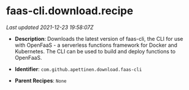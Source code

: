 # faas-cli.download.recipe

_Last updated 2021-12-23 19:58:07Z_

- **Description**: Downloads the latest version of faas-cli, the CLI for use with OpenFaaS - a serverless functions framework for Docker and Kubernetes. The CLI can be used to build and deploy functions to OpenFaaS.

- **Identifier**: `com.github.apettinen.download.faas-cli`

- **Parent Recipes**: `None`